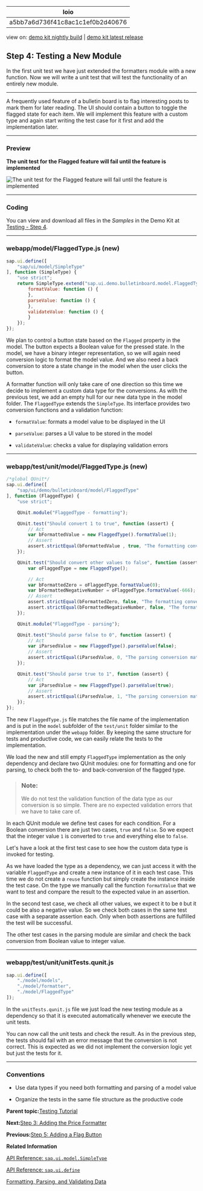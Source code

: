 <!-- loioa5bb7a6d736f41c8ac1c1ef0b2d40676 -->

| loio |
| -----|
| a5bb7a6d736f41c8ac1c1ef0b2d40676 |

<div id="loio">

view on: [demo kit nightly build](https://sdk.openui5.org/nightly/#/topic/a5bb7a6d736f41c8ac1c1ef0b2d40676) | [demo kit latest release](https://sdk.openui5.org/topic/a5bb7a6d736f41c8ac1c1ef0b2d40676)</div>

## Step 4: Testing a New Module

In the first unit test we have just extended the formatters module with a new function. Now we will write a unit test that will test the functionality of an entirely new module.

***

A frequently used feature of a bulletin board is to flag interesting posts to mark them for later reading. The UI should contain a button to toggle the flagged state for each item. We will implement this feature with a custom type and again start writing the test case for it first and add the implementation later.

***

<a name="loioa5bb7a6d736f41c8ac1c1ef0b2d40676__section_hqw_crb_ddc"/>

### Preview

  
  
**The unit test for the Flagged feature will fail until the feature is implemented**

![](images/loioba4369b669574be29051499ed6f2ce4e_HiRes.png "The unit test for the Flagged feature will fail until the
					feature is implemented")

***

### Coding

You can view and download all files in the *Samples* in the Demo Kit at [Testing - Step 4](https://sdk.openui5.org/entity/sap.m.tutorial.testing/sample/sap.m.tutorial.testing.04).

***

### webapp/model/FlaggedType.js \(new\)

```js
sap.ui.define([
	"sap/ui/model/SimpleType"
], function (SimpleType) {
	"use strict";
	return SimpleType.extend("sap.ui.demo.bulletinboard.model.FlaggedType", {
		formatValue: function () {
		},
		parseValue: function () {
		},
		validateValue: function () {
		}
	});
});
```

We plan to control a button state based on the `Flagged` property in the model. The button expects a Boolean value for the pressed state. In the model, we have a binary integer representation, so we will again need conversion logic to format the model value. And we also need a back conversion to store a state change in the model when the user clicks the button.

A formatter function will only take care of one direction so this time we decide to implement a custom data type for the conversions. As with the previous test, we add an empty hull for our new data type in the model folder. The `FlaggedType` extends the `SimpleType`. Its interface provides two conversion functions and a validation function:

-   `formatValue`: formats a model value to be displayed in the UI

-   `parseValue`: parses a UI value to be stored in the model

-   `validateValue`: checks a value for displaying validation errors


***

### webapp/test/unit/model/FlaggedType.js \(new\)

```js
/*global QUnit*/
sap.ui.define([
	"sap/ui/demo/bulletinboard/model/FlaggedType"
], function (FlaggedType) {
	"use strict";

	QUnit.module("FlaggedType - formatting");

	QUnit.test("Should convert 1 to true", function (assert) {
		// Act
		var bFormattedValue = new FlaggedType().formatValue(1);
		// Assert
		assert.strictEqual(bFormattedValue , true, "The formatting conversion was correct");
	});

	QUnit.test("Should convert other values to false", function (assert) {
		var oFlaggedType = new FlaggedType();

		// Act
		var bFormattedZero = oFlaggedType.formatValue(0);
		var bFormattedNegativeNumber = oFlaggedType.formatValue(-666);
		// Assert
		assert.strictEqual(bFormattedZero, false, "The formatting conversion was correct");
		assert.strictEqual(bFormattedNegativeNumber, false, "The formatting conversion was correct");
	});

	QUnit.module("FlaggedType - parsing");

	QUnit.test("Should parse false to 0", function (assert) {
		// Act
		var iParsedValue = new FlaggedType().parseValue(false);
		// Assert
		assert.strictEqual(iParsedValue, 0, "The parsing conversion matched the input");
	});

	QUnit.test("Should parse true to 1", function (assert) {
		// Act
		var iParsedValue = new FlaggedType().parseValue(true);
		// Assert
		assert.strictEqual(iParsedValue, 1, "The parsing conversion matched the input");
	});
});
```

The new `FlaggedType.js` file matches the file name of the implementation and is put in the `model` subfolder of the `test/unit` folder similar to the implementation under the `webapp` folder. By keeping the same structure for tests and productive code, we can easily relate the tests to the implementation.

We load the new and still empty `FlaggedType` implementation as the only dependency and declare two QUnit modules: one for formatting and one for parsing, to check both the to- and back-conversion of the flagged type.

> ### Note:  
> We do not test the validation function of the data type as our conversion is so simple. There are no expected validation errors that we have to take care of.

In each QUnit module we define test cases for each condition. For a Boolean conversion there are just two cases, `true` and `false`. So we expect that the integer value `1` is converted to `true` and everything else to `false`.

Let's have a look at the first test case to see how the custom data type is invoked for testing.

As we have loaded the type as a dependency, we can just access it with the variable `FlaggedType` and create a new instance of it in each test case. This time we do not create a `reuse` function but simply create the instance inside the test case. On the type we manually call the function `formatValue` that we want to test and compare the result to the expected value in an assertion.

In the second test case, we check all other values, we expect it to be `0` but it could be also a negative value. So we check both cases in the same test case with a separate assertion each. Only when both assertions are fulfilled the test will be successful.

The other test cases in the parsing module are similar and check the back conversion from Boolean value to integer value.

***

### webapp/test/unit/unitTests.qunit.js

```js
sap.ui.define([
	"./model/models",
	"./model/formatter",
	"./model/FlaggedType"
]);
```

In the `unitTests.qunit.js` file we just load the new testing module as a dependency so that it is executed automatically whenever we execute the unit tests.

You can now call the unit tests and check the result. As in the previous step, the tests should fail with an error message that the conversion is not correct. This is expected as we did not implement the conversion logic yet but just the tests for it.

***

### Conventions

-   Use data types if you need both formatting and parsing of a model value

-   Organize the tests in the same file structure as the productive code


**Parent topic:**[Testing Tutorial](Testing_Tutorial_291c912.md "In this tutorial we will test application functionality with the testing tools that are delivered with OpenUI5. At different steps of this tutorial you will write tests using QUnit, OPA5, and the OData V2 mock server. Additionally, you will learn about testing strategies, Test Driven Development (TDD), and much more.")

**Next:**[Step 3: Adding the Price Formatter](Step_3_Adding_the_Price_Formatter_2bf4892.md "We will now take care of the implementation of the price formatter and make sure that the tests we wrote in the previous step run successfully.")

**Previous:**[Step 5: Adding a Flag Button](Step_5_Adding_a_Flag_Button_69a25bf.md "Now that we have implemented the conversion tests, we add the corresponding functionality and show the button to flag a post in the app. The design team has specified that the flag feature should be implemented with a toggle button that has a flag icon.")

**Related Information**  


[API Reference: `sap.ui.model.SimpleType`](https://sdk.openui5.org/api/sap.ui.model.SimpleType)

[API Reference: `sap.ui.define`](https://sdk.openui5.org/api/sap.ui/methods/sap.ui.define)

[Formatting, Parsing, and Validating Data](Formatting_Parsing_and_Validating_Data_07e4b92.md "Data that is presented on the UI often has to be converted so that is human readable and fits to the locale of the user. On the other hand, data entered by the user has to be parsed and validated to be understood by the data source. For this purpose, you use formatters and data types.")

